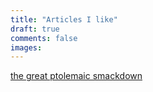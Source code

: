 ```yaml
---
title: "Articles I like"
draft: true
comments: false
images:
---
```


[the great ptolemaic smackdown](https://tofspot.blogspot.com/2013/10/the-great-ptolemaic-smackdown-table-of.html)
